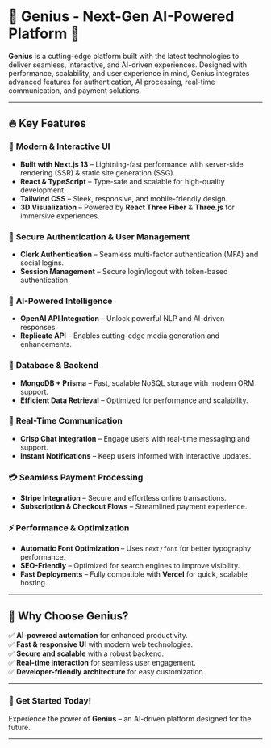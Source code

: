 
# 🌟 **Genius - Next-Gen AI-Powered Platform** 🚀  

**Genius** is a cutting-edge platform built with the latest technologies to deliver seamless, interactive, and AI-driven experiences. Designed with performance, scalability, and user experience in mind, Genius integrates advanced features for authentication, AI processing, real-time communication, and payment solutions.  

---

## 🔥 **Key Features**  

### 🎨 **Modern & Interactive UI**  
- **Built with Next.js 13** – Lightning-fast performance with server-side rendering (SSR) & static site generation (SSG).  
- **React & TypeScript** – Type-safe and scalable for high-quality development.  
- **Tailwind CSS** – Sleek, responsive, and mobile-friendly design.  
- **3D Visualization** – Powered by **React Three Fiber** & **Three.js** for immersive experiences.  

### 🔐 **Secure Authentication & User Management**  
- **Clerk Authentication** – Seamless multi-factor authentication (MFA) and social logins.  
- **Session Management** – Secure login/logout with token-based authentication.  

### 🧠 **AI-Powered Intelligence**  
- **OpenAI API Integration** – Unlock powerful NLP and AI-driven responses.  
- **Replicate API** – Enables cutting-edge media generation and enhancements.  

### 💾 **Database & Backend**  
- **MongoDB + Prisma** – Fast, scalable NoSQL storage with modern ORM support.  
- **Efficient Data Retrieval** – Optimized for performance and scalability.  

### 💬 **Real-Time Communication**  
- **Crisp Chat Integration** – Engage users with real-time messaging and support.  
- **Instant Notifications** – Keep users informed with interactive updates.  

### 💳 **Seamless Payment Processing**  
- **Stripe Integration** – Secure and effortless online transactions.  
- **Subscription & Checkout Flows** – Streamlined payment experience.  

### ⚡ **Performance & Optimization**  
- **Automatic Font Optimization** – Uses `next/font` for better typography performance.  
- **SEO-Friendly** – Optimized for search engines to improve visibility.  
- **Fast Deployments** – Fully compatible with **Vercel** for quick, scalable hosting.  

---

## 🚀 **Why Choose Genius?**  
✅ **AI-powered automation** for enhanced productivity.  
✅ **Fast & responsive UI** with modern web technologies.  
✅ **Secure and scalable** with a robust backend.  
✅ **Real-time interaction** for seamless user engagement.  
✅ **Developer-friendly architecture** for easy customization.  

---

### 🎯 **Get Started Today!**  
Experience the power of **Genius** – an AI-driven platform designed for the future.  

---
